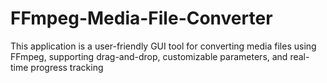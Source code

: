 # FFmpeg-Media-File-Converter
This application is a user-friendly GUI tool for converting media files using FFmpeg, supporting drag-and-drop, customizable parameters, and real-time progress tracking
